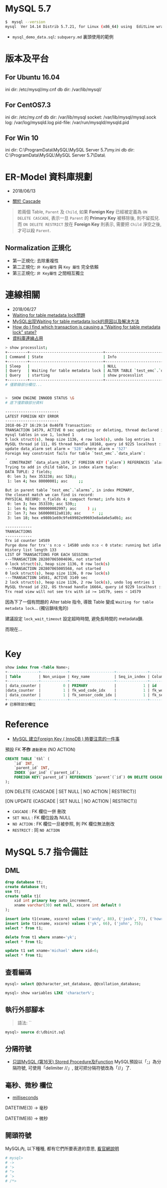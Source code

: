 # MySQL 5.7

```sh
$  mysql --version
mysql  Ver 14.14 Distrib 5.7.21, for Linux (x86_64) using  EditLine wrapper
```

- `mysql_demo_data.sql`: `subquery.md` 裏頭使用的範例



# 版本及平台

## For Ubuntu 16.04
ini dir: /etc/mysql/my.cnf
db dir: /var/lib/mysql/


## For CentOS7.3
ini dir: /etc/my.cnf
db dir: /var/lib/mysql
socket: /var/lib/mysql/mysql.sock
log: /var/log/mysqld.log
pid-file: /var/run/mysqld/mysqld.pid


## For Win 10
ini dir: C:\ProgramData\MySQL\MySQL Server 5.7\my.ini
db dir: C:\ProgramData\MySQL\MySQL Server 5.7\Data\



# ER-Model 資料庫規劃
- 2018/06/13

- [關於 Cascade](https://dba.stackexchange.com/questions/44956/good-explanation-of-cascade-on-delete-update-behavior?utm_medium=organic&utm_source=google_rich_qa&utm_campaign=google_rich_qa)

> 若兩個 Table, `Parent` 及 `Child`, 如果 **Foreign Key** 已經被定義為 `ON DELETE CASCADE`, 表示一旦 `Parent` 的 **Primary Key** 被移除後, 則不留孤兒. 而 `ON DELETE RESTRICT` 放在 **Foreign Key** 則表示, 需要把 `Child` 淨空之後, 才可以殺 `Parent`.


## Normalization 正規化

- 第一正規化: 去除重複性
- 第二正規化: `非 Key屬性` 與 `Key 屬性` 完全依賴
- 第三正規化: `非 Key屬性` 之間相互獨立



# 連線相關

- 2018/06/27
- [Waiting for table metadata lock問題](http://ctripmysqldba.iteye.com/blog/1938150)
- [MySQL出现Waiting for table metadata lock的原因以及解决方法](http://blog.51cto.com/11286233/2048000)
- [How do I find which transaction is causing a “Waiting for table metadata lock” state?
](https://stackoverflow.com/questions/13148630/how-do-i-find-which-transaction-is-causing-a-waiting-for-table-metadata-lock-s)
- [資料庫連線占用](https://blog.csdn.net/sinat_30397435/article/details/62932057)
```sh
> show processlist;
+---------+---------------------------------+------------------------------------------+
| Command | State                           | Info                                     |
+---------+---------------------------------+------------------------------------------+
| Sleep   |                                 | NULL                                     |
| Query   | Waiting for table metadata lock | ALTER TABLE `test_emc`.`data_alarm` ...  |
| Query   | starting                        | show processlist                         |
+---------+---------------------------------+------------------------------------------+
# 僅節錄部分欄位...


>  SHOW ENGINE INNODB STATUS \G
# 底下僅節錄部分資料

------------------------
LATEST FOREIGN KEY ERROR
------------------------
2018-06-27 16:29:14 0x46f8 Transaction:
TRANSACTION 14579, ACTIVE 0 sec updating or deleting, thread declared inside InnoDB 4997
mysql tables in use 1, locked 1
5 lock struct(s), heap size 1136, 4 row lock(s), undo log entries 1
MySQL thread id 111, OS thread handle 18168, query id 9225 localhost ::1 tony updating
update data_alarm set alarm = '528' where alarm = '527'
Foreign key constraint fails for table `test_emc`.`data_alarm`:
,
  CONSTRAINT `data_alarm_ibfk_2` FOREIGN KEY (`alarm`) REFERENCES `alarms` (`code`)
Trying to add in child table, in index alarm tuple:
DATA TUPLE: 2 fields;
 0: len 3; hex 353238; asc 528;;
 1: len 4; hex 80000001; asc     ;;

But in parent table `test_emc`.`alarms`, in index PRIMARY,
the closest match we can find is record:
PHYSICAL RECORD: n_fields 4; compact format; info bits 0
 0: len 3; hex 353339; asc 539;;
 1: len 6; hex 000000002997; asc     ) ;;
 2: len 7; hex b60000012a0110; asc     *  ;;
 3: len 18; hex e980b1e69c9fe69982e99693e8ada6e5a0b1; asc                   ;;

------------
TRANSACTIONS
------------
Trx id counter 14589
Purge done for trx''s n:o < 14580 undo n:o < 0 state: running but idle
History list length 133
LIST OF TRANSACTIONS FOR EACH SESSION:
---TRANSACTION 282807065004696, not started
0 lock struct(s), heap size 1136, 0 row lock(s)
---TRANSACTION 282807065005568, not started
0 lock struct(s), heap size 1136, 0 row lock(s)
---TRANSACTION 14581, ACTIVE 3149 sec
2 lock struct(s), heap size 1136, 2 row lock(s), undo log entries 1
MySQL thread id 232, OS thread handle 16664, query id 9229 localhost ::1 admin
Trx read view will not see trx with id >= 14579, sees < 14579
```

因為下了一個有問題的 Alter table 指令, 導致 Table 變成 `Waiting for table metadata lock`... (獨佔鎖啥鬼的)

建議設定 `lock_wait_timeout` 設定超時時間, 避免長時間的 metadata鎖.

而現在... 

```sh

```



# Key

```sql
show index from <Table Name>;
+--------------+------------+--------------------+--------------+----------------+-----------+----------+--------+
| Table        | Non_unique | Key_name           | Seq_in_index | Column_name    | Collation | Sub_part | Packed |
+--------------+------------+--------------------+--------------+----------------+-----------+----------+--------+
| data_counter |          0 | PRIMARY            |            1 | id             | A         |     NULL | NULL   |
|data_counter  |          1 | fk_wod_code_idx    |            1 | fk_wod_serial  | A         |     NULL | NULL   |
| data_counter |          1 | fk_sensor_code_idx |            1 | fk_sensor_code | A         |     NULL | NULL   |
+--------------+------------+--------------------+--------------+----------------+-----------+----------+--------+
# 已移除部分欄位
```



# Reference
- [MySQL 建立Foreign Key ( InnoDB ) 時要注意的一件事](http://lagunawang.pixnet.net/blog/post/25455909-mysql-%E5%BB%BA%E7%AB%8Bforeign-key-%28-innodb-%29-%E6%99%82%E8%A6%81%E6%B3%A8%E6%84%8F%E7%9A%84%E4%B8%80%E4%BB%B6%E4%BA%8B)

預設 FK **不作** `連動更改` (NO ACTION)


```sql
CREATE TABLE `tbl` (
    `id` INT,
    `parent_id` INT,
    INDEX `par_ind` (`parent_id`),
    FOREIGN KEY(`parent_id`) REFERENCES `parent`(`id`) ON DELETE CASCADE ON UPDATE CASADE
);
```


[ON DELETE {CASCADE | SET NULL | NO ACTION | RESTRICT}]

[ON UPDATE {CASCADE | SET NULL | NO ACTION | RESTRICT}]

- `CASCADE`   : FK 欄位一併 刪改
- `SET NULL`  : FK 欄位設為 NULL
- `NO ACTION` : FK 欄位一旦被參照, 則 PK 欄位無法刪改
- `RESTRICT`  : 同 `NO ACTION`



# MySQL 5.7 指令備註

## DML
```sql
drop database tt;
create database tt;
use tt;
create table t1(
    xid int primary key auto_increment, 
    xname varchar(30) not null, xscore int default 0
);

insert into t1(xname, xscore) values ('andy', 88), ('josh', 77), ('howr', 90), ('tony', 99);
insert into t1(xname, xscore) values ('yk', 66), ('john', 75);
select * from t1;

delete from t1 where xname='yk';
select * from t1;

update t1 set xname='michael' where xid=6;
select * from t1;
```


## 查看編碼

```sql
mysql> select @@character_set_database, @@collation_database;

mysql> show variables LIKE 'character%';
```

## 執行外部腳本

> 語法: ``
```sql
mysql> source d:\dbinit.sql
```

## 分隔符號

- [只談MySQL (第16天) Stored Procedure及Function](https://ithelp.ithome.com.tw/articles/10032363)
MySQL預設以「;」為分隔符號, 可使用「delimiter //」, 就可把分隔符號改為「//」了.


## 毫秒、微秒 欄位

- [milliseconds](https://stackoverflow.com/questions/13344994/mysql-5-6-datetime-doesnt-accept-milliseconds-microseconds?utm_medium=organic&utm_source=google_rich_qa&utm_campaign=google_rich_qa)

DATETIME(3) -> 毫秒

DATETIME(6) -> 微秒


## 開頭符號

MySQL內, 以下種種, 都有它們所要表達的意思, [看官網說明](https://dev.mysql.com/doc/refman/5.7/en/entering-queries.html)
```sh
# mysql>
# ->
# '>
# ">
# `>
# /*>
```
